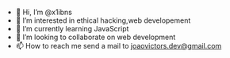 - 👋 Hi, I’m @x1ibns
- 👀 I’m interested in ethical hacking,web developement
- 🌱 I’m currently learning JavaScript 
- 💞️ I’m looking to collaborate on web development 
- 📫 How to reach me send a mail to joaovictors.dev@gmail.com 

<!---
x1ibns/x1ibns is a ✨ special ✨ repository because its `README.md` (this file) appears on your GitHub profile.
You can click the Preview link to take a look at your changes.
--->
